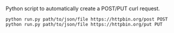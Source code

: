 Python script to automatically create a POST/PUT curl request.

```
python run.py path/to/json/file https://httpbin.org/post POST
python run.py path/to/json/file https://httpbin.org/put PUT
```

